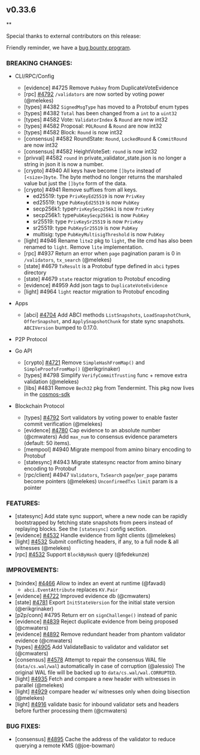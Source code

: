 ## v0.33.6

\*\*

Special thanks to external contributors on this release:

Friendly reminder, we have a [bug bounty program](https://hackerone.com/tendermint).

### BREAKING CHANGES:

- CLI/RPC/Config

  - [evidence] \#4725 Remove `Pubkey` from DuplicateVoteEvidence
  - [rpc] [\#4792](https://github.com/tendermint/tendermint/pull/4792) `/validators` are now sorted by voting power (@melekes)
  - [types] \#4382  `SignedMsgType` has moved to a Protobuf enum types
  - [types] \#4382 `Total` has been changed from a `int` to a `uint32`
  - [types] \#4582 Vote: `ValidatorIndex` & `Round` are now int32
  - [types] \#4582 Proposal: `POLRound` & `Round` are now int32
  - [types] \#4582 Block: `Round` is now int32
  - [consensus] \#4582 RoundState: `Round`, `LockedRound` & `CommitRound` are now int32
  - [consensus] \#4582 HeightVoteSet: `round` is now int32
  - [privval] \#4582 `round` in private_validator_state.json is no longer a string in json it is now a number.
  - [crypto] \#4940 All keys have become `[]byte` instead of `[<size>]byte`. The byte method no longer returns the marshaled value but just the `[]byte` form of the data.
  - [crypto] \#4941 Remove suffixes from all keys.
    - ed25519: type `PrivKeyEd25519` is now `PrivKey`
    - ed25519: type `PubKeyEd25519` is now `PubKey`
    - secp256k1: type`PrivKeySecp256k1` is now `PrivKey`
    - secp256k1: type`PubKeySecp256k1` is now `PubKey`
    - sr25519: type `PrivKeySr25519` is now `PrivKey`
    - sr25519: type `PubKeySr25519` is now `PubKey`
    - multisig: type `PubKeyMultisigThreshold` is now `PubKey`
  - [light] \#4946 Rename `lite2` pkg to `light`, the lite cmd has also been renamed to `light`. Remove `lite` implementation.
  - [rpc] \#4937 Return an error when `page` pagination param is 0 in `/validators`, `tx_search` (@melekes)
  - [state] \#4679 `TxResult` is a Protobuf type defined in `abci` types directory
  - [state] \#4679 `state` reactor migration to Protobuf encoding
  - [evidence] \#4959 Add json tags to `DuplicateVoteEvidence`
  - [light] \#4964 `light` reactor migration to Protobuf encoding

- Apps

  - [abci] [\#4704](https://github.com/tendermint/tendermint/pull/4704) Add ABCI methods `ListSnapshots`, `LoadSnapshotChunk`, `OfferSnapshot`, and `ApplySnapshotChunk` for state sync snapshots. `ABCIVersion` bumped to 0.17.0.

- P2P Protocol

- Go API

  - [crypto] [\#4721](https://github.com/tendermint/tendermint/pull/4721) Remove `SimpleHashFromMap()` and `SimpleProofsFromMap()` (@erikgrinaker)
  - [types] \#4798 Simplify `VerifyCommitTrusting` func + remove extra validation (@melekes)
  - [libs] \#4831 Remove `Bech32` pkg from Tendermint. This pkg now lives in the [cosmos-sdk](https://github.com/cosmos/cosmos-sdk/tree/4173ea5ebad906dd9b45325bed69b9c655504867/types/bech32)
- Blockchain Protocol

  - [types] [\#4792](https://github.com/tendermint/tendermint/pull/4792) Sort validators by voting power to enable faster commit verification (@melekes)
  - [evidence] [\#4780](https://github.com/tendermint/tendermint/pull/4780) Cap evidence to an absolute number (@cmwaters)
    Add `max_num` to consensus evidence parameters (default: 50 items).
  - [mempool] \#4940 Migrate mempool from amino binary encoding to Protobuf
  - [statesync] \#4943 Migrate statesync reactor from amino binary encoding to Protobuf
  - [rpc/client] \#4947 `Validators`, `TxSearch` `page`/`per_page` params become pointers (@melekes)
    `UnconfirmedTxs` `limit` param is a pointer

### FEATURES:

- [statesync] Add state sync support, where a new node can be rapidly bootstrapped by fetching state snapshots from peers instead of replaying blocks. See the `[statesync]` config section.
- [evidence] [\#4532](https://github.com/tendermint/tendermint/pull/4532) Handle evidence from light clients (@melekes)
- [light] [\#4532](https://github.com/tendermint/tendermint/pull/4532) Submit conflicting headers, if any, to a full node & all witnesses (@melekes)
- [rpc] [\#4532](https://github.com/tendermint/tendermint/pull/4923) Support `BlockByHash` query (@fedekunze)

### IMPROVEMENTS:

- [txindex] [\#4466](https://github.com/tendermint/tendermint/pull/4466) Allow to index an event at runtime (@favadi)
  - `abci.EventAttribute` replaces `KV.Pair`
- [evidence] [\#4722](https://github.com/tendermint/tendermint/pull/4722) Improved evidence db (@cmwaters)
- [state] [\#4781](https://github.com/tendermint/tendermint/pull/4781) Export `InitStateVersion` for the initial state version (@erikgrinaker)
- [p2p/conn] \#4795 Return err on `signChallenge()` instead of panic
- [evidence] [\#4839](https://github.com/tendermint/tendermint/pull/4839) Reject duplicate evidence from being proposed (@cmwaters)
- [evidence] [\#4892](https://github.com/tendermint/tendermint/pull/4892) Remove redundant header from phantom validator evidence (@cmwaters)
- [types] [\#4905](https://github.com/tendermint/tendermint/pull/4905) Add ValidateBasic to validator and validator set (@cmwaters)
- [consensus] [\#4578](https://github.com/tendermint/tendermint/issues/4578) Attempt to repair the consensus WAL file (`data/cs.wal/wal`) automatically in case of corruption (@alessio)
  The original WAL file will be backed up to `data/cs.wal/wal.CORRUPTED`.
- [light] [\#4935](https://github.com/tendermint/tendermint/pull/4935) Fetch and compare a new header with witnesses in parallel (@melekes)
- [light] [\#4929](https://github.com/tendermint/tendermint/pull/4929) compare header w/ witnesses only when doing bisection (@melekes)
- [light] [\#4916](https://github.com/tendermint/tendermint/pull/4916) validate basic for inbound validator sets and headers before further processing them (@cmwaters)

### BUG FIXES:

- [consensus] [\#4895](https://github.com/tendermint/tendermint/pull/4895) Cache the address of the validator to reduce querying a remote KMS (@joe-bowman)
